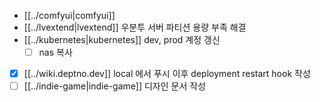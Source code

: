 - [[../comfyui|comfyui]]
- [[../lvextend|lvextend]] 우분투 서버 파티션 용량 부족 해결
- [[../kubernetes|kubernetes]] dev, prod 계정 갱신
  - [ ] nas 복사
- [X] [[../wiki.deptno.dev]] local 에서 푸시 이후 deployment restart hook 작성
- [ ] [[../indie-game|indie-game]] 디자인 문서 작성
